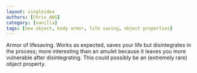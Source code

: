 ```yaml
---
layout: singleidea
authors: [Chris_ANG]
category: [vanilla]
tags: [new object, body armor, life saving, object properties]
---
```

Armor of lifesaving. Works as expected, saves your life but disintegrates in the process; more interesting than an amulet because it leaves you more vulnerable after disintegrating. This could possibly be an (extremely rare) object property.
